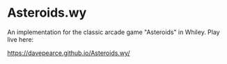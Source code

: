 # Asteroids.wy
An implementation for the classic arcade game "Asteroids" in Whiley. Play live here:

https://davepearce.github.io/Asteroids.wy/

